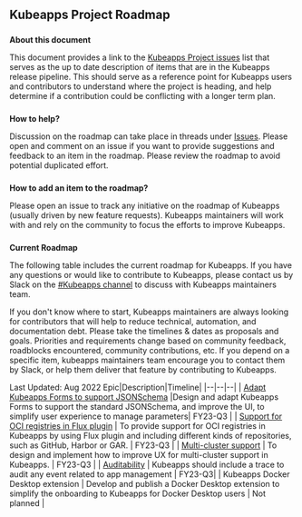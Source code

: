 ## **Kubeapps Project Roadmap**

###

**About this document**

This document provides a link to the [Kubeapps Project issues](https://github.com/vmware-tanzu/kubeapps/issues) list that serves as the up to date description of items that are in the Kubeapps release pipeline. This should serve as a reference point for Kubeapps users and contributors to understand where the project is heading, and help determine if a contribution could be conflicting with a longer term plan.

###

**How to help?**

Discussion on the roadmap can take place in threads under [Issues](https://github.com/vmware-tanzu/kubeapps/issues). Please open and comment on an issue if you want to provide suggestions and feedback to an item in the roadmap. Please review the roadmap to avoid potential duplicated effort.

###

**How to add an item to the roadmap?**

Please open an issue to track any initiative on the roadmap of Kubeapps (usually driven by new feature requests). Kubeapps maintainers will work with and rely on the community to focus the efforts to improve Kubeapps.

###

**Current Roadmap**

The following table includes the current roadmap for Kubeapps. If you have any questions or would like to contribute to Kubeapps, please contact us by Slack on the [#Kubeapps channel](https://kubernetes.slack.com/messages/kubeapps) to discuss with Kubeapps maintainers team.

If you don't know where to start, Kubeapps maintainers are always looking for contributors that will help to reduce technical, automation, and documentation debt. Please take the timelines & dates as proposals and goals. Priorities and requirements change based on community feedback, roadblocks encountered, community contributions, etc. If you depend on a specific item, kubeapps maintainers team encourage you to contact them by Slack, or help them deliver that feature by contributing to Kubeapps.

Last Updated: Aug 2022
Epic|Description|Timeline|
|--|--|--|
| [Adapt Kubeapps Forms to support JSONSchema](https://github.com/vmware-tanzu/kubeapps/milestone/27) |Design and adapt Kubeapps Forms to support the standard JSONSchema, and improve the UI, to simplify user experience to manage parameters| FY23-Q3 |
| [Support for OCI registries in Flux plugin](https://github.com/vmware-tanzu/kubeapps/milestone/47) | To provide support for OCI registries in Kubeapps by using Flux plugin and including different kinds of repositories, such as GitHub, Harbor or GAR. | FY23-Q3 |
| [Multi-cluster support](https://github.com/vmware-tanzu/kubeapps/milestone/23) | To design and implement how to improve UX for multi-cluster support in Kubeapps. | FY23-Q3 |
| [Auditability](https://github.com/vmware-tanzu/kubeapps/milestone/26) | Kubeapps should include a trace to audit any event related to app management | FY23-Q3|
| Kubeapps Docker Desktop extension | Develop and publish a Docker Desktop extension to simplify the onboarding to Kubeapps for Docker Desktop users | Not planned |

